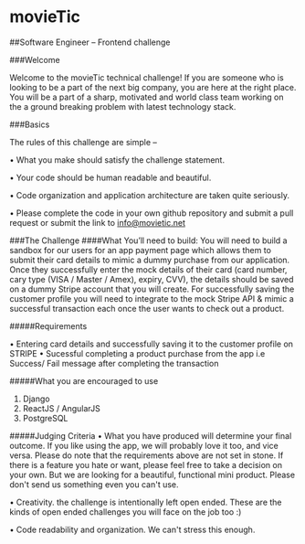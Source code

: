 # movieTic

##Software Engineer – Frontend challenge

###Welcome

Welcome to the movieTic technical challenge! If you are someone who is looking to be a part of the next big company, you are here at the right place. You will be a part of a sharp, motivated and world class team working on the a ground breaking problem with latest technology stack.

###Basics

The rules of this challenge are simple –

• What you make should satisfy the challenge statement.

• Your code should be human readable and beautiful.

• Code organization and application architecture are taken quite seriously.

• Please complete the code in your own github repository and submit a pull request or submit the link to info@movietic.net

###The Challenge
####What You’ll need to build:
You will need to build a sandbox for our users for an app payment page which allows them to submit their card details to mimic a dummy purchase from our application. Once they successfully enter the mock details of their card (card number, cary type (VISA / Master / Amex), expiry, CVV), the details should be saved on a dummy Stripe account that you will create. For successfully saving the customer profile you will need to integrate to the mock Stripe API & mimic a successful transaction each once the user wants to check out a product.

#####Requirements

• Entering card details and successfully saving it to the customer profile on STRIPE
• Sucessful completing a product purchase from the app i.e Success/ Fail message after completing the transaction

#####What you are encouraged to use
1.	Django
2.	ReactJS / AngularJS
3.	PostgreSQL

#####Judging Criteria
•	What you have produced will determine your final outcome. If you like using the app, we will probably love it too, and vice versa. Please do note that the requirements above are not set in stone. If there is a feature you hate or want, please feel free to take a decision on your own. But we are looking for a beautiful, functional mini product. Please don't send us something even you can't use. 

•	Creativity. the challenge is intentionally left open ended. These are the kinds of open ended challenges you will face on the job too :)

•	Code readability and organization. We can't stress this enough.
